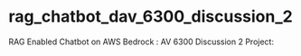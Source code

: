 # rag_chatbot_dav_6300_discussion_2
RAG Enabled Chatbot on AWS Bedrock : AV 6300 Discussion 2 Project: 
